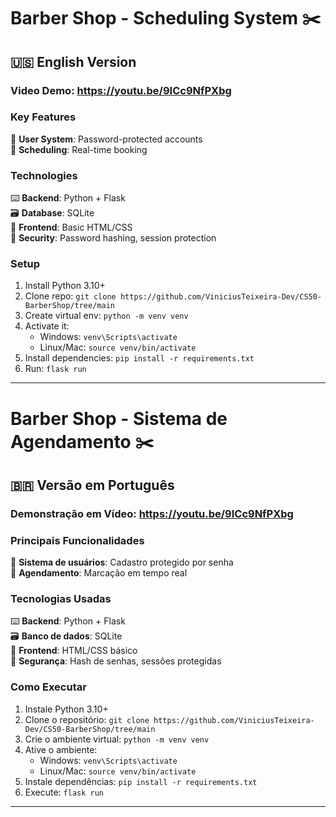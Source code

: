 # Barber Shop - Scheduling System ✂️

## 🇺🇸 English Version

### Video Demo: https://youtu.be/9ICc9NfPXbg

### Key Features
🔐 **User System**: Password-protected accounts  
📅 **Scheduling**: Real-time booking  

### Technologies
⌨️ **Backend**: Python + Flask  
🗃️ **Database**: SQLite  
💄 **Frontend**: Basic HTML/CSS  
🔐 **Security**: Password hashing, session protection

### Setup
1. Install Python 3.10+
2. Clone repo: `git clone https://github.com/ViniciusTeixeira-Dev/CS50-BarberShop/tree/main`
3. Create virtual env: `python -m venv venv`
4. Activate it:
   - Windows: `venv\Scripts\activate`
   - Linux/Mac: `source venv/bin/activate`
5. Install dependencies: `pip install -r requirements.txt`
6. Run: `flask run`

----------------------------------------------------------------------

# Barber Shop - Sistema de Agendamento ✂️

## 🇧🇷 Versão em Português

### Demonstração em Vídeo: https://youtu.be/9ICc9NfPXbg

### Principais Funcionalidades
🔐 **Sistema de usuários**: Cadastro protegido por senha  
📅 **Agendamento**: Marcação em tempo real  

### Tecnologias Usadas
⌨️ **Backend**: Python + Flask  
🗃️ **Banco de dados**: SQLite  
💄 **Frontend**: HTML/CSS básico  
🔐 **Segurança**: Hash de senhas, sessões protegidas

### Como Executar
1. Instale Python 3.10+
2. Clone o repositório: `git clone https://github.com/ViniciusTeixeira-Dev/CS50-BarberShop/tree/main`
3. Crie o ambiente virtual: `python -m venv venv`
4. Ative o ambiente:
   - Windows: `venv\Scripts\activate`
   - Linux/Mac: `source venv/bin/activate`
5. Instale dependências: `pip install -r requirements.txt`
6. Execute: `flask run`

----------------------------------------------------------------------



